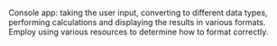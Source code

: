 # 



Console app: taking the user input, converting to different data types, performing calculations and displaying the results in various formats. Employ using various resources to determine how to format correctly. 
